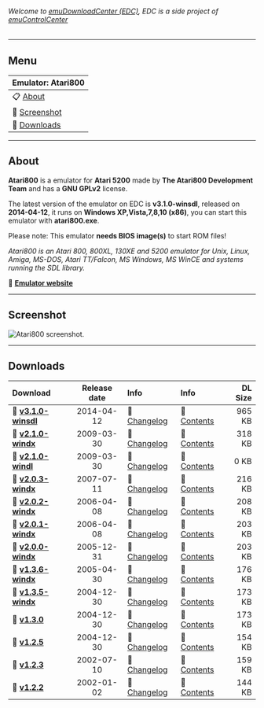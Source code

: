 ###### Welcome to [emuDownloadCenter (EDC)](https://github.com/PhoenixInteractiveNL/emuDownloadCenter/wiki/), EDC is a side project of [emuControlCenter](https://github.com/PhoenixInteractiveNL/emuControlCenter/wiki/)
***
## Menu
| **Emulator: Atari800** |
|:---------|
| :clipboard: [About](#about) |
| :sunrise: [Screenshot](#screenshot) |
| :floppy_disk: [Downloads](#downloads) |
***
## About
**Atari800** is a emulator for **Atari 5200** made by **The Atari800 Development Team** and has a **GNU GPLv2** license.

The latest version of the emulator on EDC is **v3.1.0-winsdl**, released on **2014-04-12**, it runs on **Windows XP,Vista,7,8,10 (x86)**, you can start this emulator with **atari800.exe**.

Please note: This emulator **needs BIOS image(s)** to start ROM files!

_Atari800 is an Atari 800, 800XL, 130XE and 5200 emulator for Unix, Linux, Amiga, MS-DOS, Atari TT/Falcon, MS Windows, MS WinCE and systems running the SDL library._

:link: [**Emulator website**](http://atari800.sourceforge.net)
***
## Screenshot
![](https://raw.githubusercontent.com/PhoenixInteractiveNL/emuDownloadCenter/master/hooks/atari800/screen.jpg "Atari800 screenshot.")
***
## Downloads
| Download | Release date  | Info       | Info       | DL Size    |
|:---------|:-------------:|:-----------|:-----------|-----------:|
| :floppy_disk: [**v3.1.0-winsdl**](https://github.com/PhoenixInteractiveNL/edc-repo0001/raw/master/atari800/3.1.0-winsdl.7z) | 2014-04-12 | :page_facing_up: [Changelog](https://github.com/PhoenixInteractiveNL/edc-repo0001/blob/master/atari800/3.1.0-winsdl_changelog.txt) | :mag_right: [Contents](https://github.com/PhoenixInteractiveNL/edc-repo0001/blob/master/atari800/3.1.0-winsdl_contents.txt) | 965 KB |
| :floppy_disk: [**v2.1.0-windx**](https://github.com/PhoenixInteractiveNL/edc-repo0001/raw/master/atari800/2.1.0-windx.7z) | 2009-03-30 | :page_facing_up: [Changelog](https://github.com/PhoenixInteractiveNL/edc-repo0001/blob/master/atari800/2.1.0-windx_changelog.txt) | :mag_right: [Contents](https://github.com/PhoenixInteractiveNL/edc-repo0001/blob/master/atari800/2.1.0-windx_contents.txt) | 318 KB |
| :floppy_disk: [**v2.1.0-windl**](https://github.com/PhoenixInteractiveNL/edc-repo0001/raw/master/atari800/2.1.0-windl.7z) | 2009-03-30 | :page_facing_up: [Changelog](https://github.com/PhoenixInteractiveNL/edc-repo0001/blob/master/atari800/2.1.0-windl_changelog.txt) | :mag_right: [Contents](https://github.com/PhoenixInteractiveNL/edc-repo0001/blob/master/atari800/2.1.0-windl_contents.txt) | 0 KB |
| :floppy_disk: [**v2.0.3-windx**](https://github.com/PhoenixInteractiveNL/edc-repo0001/raw/master/atari800/2.0.3-windx.7z) | 2007-07-11 | :page_facing_up: [Changelog](https://github.com/PhoenixInteractiveNL/edc-repo0001/blob/master/atari800/2.0.3-windx_changelog.txt) | :mag_right: [Contents](https://github.com/PhoenixInteractiveNL/edc-repo0001/blob/master/atari800/2.0.3-windx_contents.txt) | 216 KB |
| :floppy_disk: [**v2.0.2-windx**](https://github.com/PhoenixInteractiveNL/edc-repo0001/raw/master/atari800/2.0.2-windx.7z) | 2006-04-08 | :page_facing_up: [Changelog](https://github.com/PhoenixInteractiveNL/edc-repo0001/blob/master/atari800/2.0.2-windx_changelog.txt) | :mag_right: [Contents](https://github.com/PhoenixInteractiveNL/edc-repo0001/blob/master/atari800/2.0.2-windx_contents.txt) | 208 KB |
| :floppy_disk: [**v2.0.1-windx**](https://github.com/PhoenixInteractiveNL/edc-repo0001/raw/master/atari800/2.0.1-windx.7z) | 2006-04-08 | :page_facing_up: [Changelog](https://github.com/PhoenixInteractiveNL/edc-repo0001/blob/master/atari800/2.0.1-windx_changelog.txt) | :mag_right: [Contents](https://github.com/PhoenixInteractiveNL/edc-repo0001/blob/master/atari800/2.0.1-windx_contents.txt) | 203 KB |
| :floppy_disk: [**v2.0.0-windx**](https://github.com/PhoenixInteractiveNL/edc-repo0001/raw/master/atari800/2.0.0-windx.7z) | 2005-12-31 | :page_facing_up: [Changelog](https://github.com/PhoenixInteractiveNL/edc-repo0001/blob/master/atari800/2.0.0-windx_changelog.txt) | :mag_right: [Contents](https://github.com/PhoenixInteractiveNL/edc-repo0001/blob/master/atari800/2.0.0-windx_contents.txt) | 203 KB |
| :floppy_disk: [**v1.3.6-windx**](https://github.com/PhoenixInteractiveNL/edc-repo0001/raw/master/atari800/1.3.6-windx.7z) | 2005-04-30 | :page_facing_up: [Changelog](https://github.com/PhoenixInteractiveNL/edc-repo0001/blob/master/atari800/1.3.6-windx_changelog.txt) | :mag_right: [Contents](https://github.com/PhoenixInteractiveNL/edc-repo0001/blob/master/atari800/1.3.6-windx_contents.txt) | 176 KB |
| :floppy_disk: [**v1.3.5-windx**](https://github.com/PhoenixInteractiveNL/edc-repo0001/raw/master/atari800/1.3.5-windx.7z) | 2004-12-30 | :page_facing_up: [Changelog](https://github.com/PhoenixInteractiveNL/edc-repo0001/blob/master/atari800/1.3.5-windx_changelog.txt) | :mag_right: [Contents](https://github.com/PhoenixInteractiveNL/edc-repo0001/blob/master/atari800/1.3.5-windx_contents.txt) | 173 KB |
| :floppy_disk: [**v1.3.0**](https://github.com/PhoenixInteractiveNL/edc-repo0001/raw/master/atari800/1.3.0.7z) | 2004-12-30 | :page_facing_up: [Changelog](https://github.com/PhoenixInteractiveNL/edc-repo0001/blob/master/atari800/1.3.0_changelog.txt) | :mag_right: [Contents](https://github.com/PhoenixInteractiveNL/edc-repo0001/blob/master/atari800/1.3.0_contents.txt) | 173 KB |
| :floppy_disk: [**v1.2.5**](https://github.com/PhoenixInteractiveNL/edc-repo0001/raw/master/atari800/1.2.5.7z) | 2004-12-30 | :page_facing_up: [Changelog](https://github.com/PhoenixInteractiveNL/edc-repo0001/blob/master/atari800/1.2.5_changelog.txt) | :mag_right: [Contents](https://github.com/PhoenixInteractiveNL/edc-repo0001/blob/master/atari800/1.2.5_contents.txt) | 154 KB |
| :floppy_disk: [**v1.2.3**](https://github.com/PhoenixInteractiveNL/edc-repo0001/raw/master/atari800/1.2.3.7z) | 2002-07-10 | :page_facing_up: [Changelog](https://github.com/PhoenixInteractiveNL/edc-repo0001/blob/master/atari800/1.2.3_changelog.txt) | :mag_right: [Contents](https://github.com/PhoenixInteractiveNL/edc-repo0001/blob/master/atari800/1.2.3_contents.txt) | 159 KB |
| :floppy_disk: [**v1.2.2**](https://github.com/PhoenixInteractiveNL/edc-repo0001/raw/master/atari800/1.2.2.7z) | 2002-01-02 | :page_facing_up: [Changelog](https://github.com/PhoenixInteractiveNL/edc-repo0001/blob/master/atari800/1.2.2_changelog.txt) | :mag_right: [Contents](https://github.com/PhoenixInteractiveNL/edc-repo0001/blob/master/atari800/1.2.2_contents.txt) | 144 KB |
